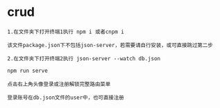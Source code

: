 # crud
```
1.在文件夹下打开终端1执行 npm i 或者cnpm i
```

```
该文件package.json下不包括json-server，若需要请自行安装，或可直接跳过第二步
```

```
2.在文件夹下打开终端2执行 json-server --watch db.json
```
```
npm run serve
```
```
点击右上角头像登录或注册解锁完整路由菜单
```
```
登录账号在db.json文件的user中，也可直接注册
```

